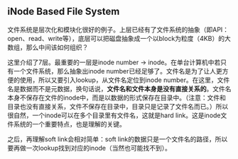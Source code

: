 ## iNode Based File System

文件系统是层次化和模块化很好的例子。上层已经有了文件系统的抽象（即API：open、read、write等），底层可以把磁盘抽象成一个以block为粒度（4KB）的大数组，那么中间该如何组织？

这里介绍了7层。最重要的一层是inode number -> inode。在单台计算机中若只有一个文件系统，那么抽象出inode number已经足够了。文件名是为了让人更方便的使用，所以又要引入lookup，从文件名定位到inode number。在这里，文件名是数据而不是元数据，换句话说，**文件名和文件本身是没有直接关系的**。文件名本身不保存在文件的inode中，而是以数据的形式保存在目录中。（注意：文件和目录也没有直接关系，文件不保存在目录中，目录只是记录了文件名而已。）所以很自然，一个inode可以在多个目录里有文件名，这就是hard link。这是inode文件系统的一个重要特点，也是理解的关键。

之后，再理解soft link会相对简单：soft link的数据只是一个文件名的路径，所以要再做一次lookup找到对应的inode（当然也可能找不到）。



